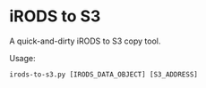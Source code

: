 # iRODS to S3

A quick-and-dirty iRODS to S3 copy tool.

Usage:

    irods-to-s3.py [IRODS_DATA_OBJECT] [S3_ADDRESS]
